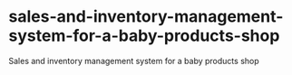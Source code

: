 # sales-and-inventory-management-system-for-a-baby-products-shop
Sales and inventory management system for a baby products shop
